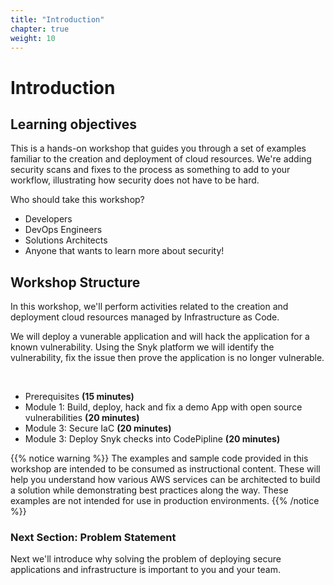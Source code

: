 ```yaml
---
title: "Introduction"
chapter: true
weight: 10
---
```


# Introduction

## Learning objectives

This is a hands-on workshop that guides you through a set of examples familiar to the creation and deployment of cloud resources.  We're adding security scans and fixes to the process as something to add to your workflow, illustrating how security does not have to be hard.

Who should take this workshop?

* Developers
* DevOps Engineers
* Solutions Architects
* Anyone that wants to learn more about security!

## Workshop Structure

In this workshop, we'll perform activities related to the creation and deployment cloud resources managed by Infrastructure as Code.  

We will deploy a vunerable application and will hack the application for a known vulnerability. 
Using the Snyk platform we will identify the vulnerability, fix the issue then prove the application is no longer vulnerable.

<br>

- Prerequisites **(15 minutes)**
- Module 1: Build, deploy, hack and fix a demo App with open source vulnerabilities  **(20 minutes)**
- Module 3: Secure IaC  **(20 minutes)**
- Module 3: Deploy Snyk checks into CodePipline **(20 minutes)**


{{% notice warning %}}
The examples and sample code provided in this workshop are intended to be consumed as instructional content. These will help you understand how various AWS services can be architected to build a solution while demonstrating best practices along the way. These examples are not intended for use in production environments.
{{% /notice %}}

### Next Section: Problem Statement
Next we'll introduce why solving the problem of deploying secure applications and infrastructure is important to you and your team.